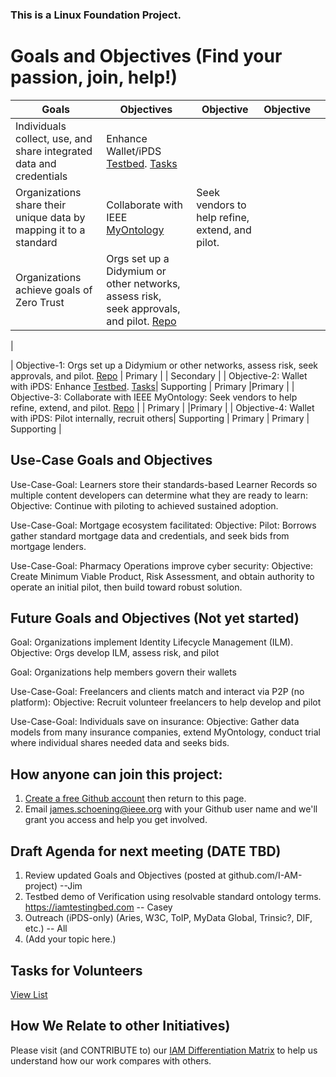 ### This is a Linux Foundation Project. 
# Goals and Objectives (Find your passion, join, help!)

| Goals | Objectives | Objective | Objective |   |
| ----------------------------- | -------------| ----------|  ----------| ----------|
|Individuals collect, use, and share integrated data and credentials |Enhance Wallet/iPDS [Testbed](https://iamtestingbed.com/).  [  Tasks](https://github.com/I-AM-project/tasks-for-volunteers/tree/main/Aries-Personal-Data-Store)
|Organizations share their unique data by mapping it to a standard|Collaborate with IEEE [MyOntology](https://opensource.ieee.org/myontology-group) |Seek vendors to help refine, extend, and pilot. |
|Organizations achieve goals of Zero Trust |Orgs set up a Didymium or other networks, assess risk, seek approvals, and pilot.  [Repo](https://github.com/I-AM-project/bbu-gf)
|


| Objective-1: Orgs set up a Didymium or other networks, assess risk, seek approvals, and pilot.  [Repo](https://github.com/I-AM-project/bbu-gf) | Primary |  | Secondary |
| Objective-2: Wallet with iPDS: Enhance [Testbed](https://iamtestingbed.com/).  [  Tasks](https://github.com/I-AM-project/tasks-for-volunteers/tree/main/Aries-Personal-Data-Store)| Supporting | Primary |Primary | 
| Objective-3: Collaborate with IEEE MyOntology: Seek vendors to help refine, extend, and pilot. [Repo](https://opensource.ieee.org/myontology-group)   |    | Primary |         |Primary |
| Objective-4: Wallet with iPDS: Pilot internally, recruit others|  Supporting | Primary | Primary  | Supporting |   


## Use-Case Goals and Objectives
Use-Case-Goal: Learners store their standards-based Learner Records so multiple content developers can determine what they are ready to learn:  Objective: Continue with piloting to achieved sustained adoption. 

Use-Case-Goal: Mortgage ecosystem facilitated: Objective: Pilot: Borrows gather standard mortgage data and credentials, and seek bids from mortgage lenders.  

Use-Case-Goal: Pharmacy Operations improve cyber security: Objective: Create Minimum Viable Product, Risk Assessment, and obtain authority to operate an initial pilot, then build toward robust solution. 

## Future Goals and Objectives (Not yet started)

Goal: Organizations implement Identity Lifecycle Management (ILM).  Objective: Orgs develop ILM, assess risk, and pilot

Goal: Organizations help members govern their wallets

Use-Case-Goal: Freelancers and clients match and interact via P2P (no platform): Objective: Recruit volunteer freelancers to help develop and pilot

Use-Case-Goal: Individuals save on insurance: Objective: Gather data models from many insurance companies, extend MyOntology, conduct trial where individual shares needed data and seeks bids. 

## How anyone can join this project:  
1. [Create a free Github account](https://github.com) then return to this page.
2. Email james.schoening@ieee.org with your Github user name and we'll grant you access and help you get involved.     

## Draft Agenda for next meeting (DATE TBD)  

1. Review updated Goals and Objectives (posted at github.com/I-AM-project) --Jim
2. Testbed demo of Verification using resolvable standard ontology terms.  https://iamtestingbed.com -- Casey
3. Outreach (iPDS-only) (Aries, W3C, ToIP, MyData Global, Trinsic?, DIF, etc.)  -- All
4. (Add your topic here.)
 

  
## Tasks for Volunteers

[View List](https://github.com/I-AM-project/tasks-for-volunteers)

 

## How We Relate to other Initiatives)
Please visit (and CONTRIBUTE to) our [IAM Differentiation Matrix](https://docs.google.com/spreadsheets/d/160XP7o7k9FFyaFKeGaJFUj2zm7mz8xYUQI1lAVarrC0) to help us understand how our work compares with others.  
